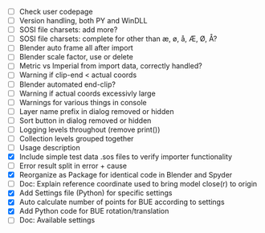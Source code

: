 - [ ] Check user codepage
- [ ] Version handling, both PY and WinDLL
- [ ] SOSI file charsets: add more?
- [ ] SOSI file charsets: complete for other than æ, ø, å, Æ, Ø, Å?
- [ ] Blender auto frame all after import
- [ ] Blender scale factor, use or delete
- [ ] Metric vs Imperial from import data, correctly handled?
- [ ] Warning if clip-end < actual coords
- [ ] Blender automated end-clip?
- [ ] Warning if actual coords excessivly large
- [ ] Warnings for various things in console
- [ ] Layer name prefix in dialog removed or hidden
- [ ] Sort button in dialog removed or hidden
- [ ] Logging levels throughout (remove print())
- [ ] Collection levels grouped together
- [ ] Usage description
- [x] Include simple test data .sos files to verify importer functionality
- [ ] Error result split in error + cause
- [x] Reorganize as Package for identical code in Blender and Spyder
- [ ] Doc: Explain reference coordinate used to bring model close(r) to origin
- [x] Add Settings file (Python) for specific settings
- [x] Auto calculate number of points for BUE according to settings
- [x] Add Python code for BUE rotation/translation
- [ ] Doc: Available settings

